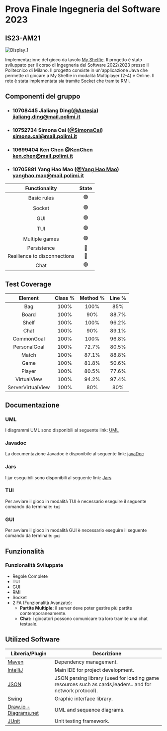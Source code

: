 # Prova Finale Ingegneria del Software 2023
## IS23-AM21
![Display_1](https://github.com/Astesia-0902/IS23-AM21/assets/126017235/1f510880-3d28-471b-8d72-9ab52f193b75)

Implementazione del gioco da tavolo [My Shelfie](https://www.craniocreations.it/prodotto/my-shelfie).
Il progetto è stato sviluppato per il corso di Ingegneria del Software 2022/2023 presso il Politecnico di Milano.
Il progetto consiste in un'applicazione Java che permette di giocare a My Shelfie in modalità Multiplayer (2-4) e Online.
Il rete è stata implementata sia tramite Socket che tramite RMI.

## Componenti del gruppo
- ###   10708445 Jialiang Ding([@Astesia](https://github.com/Astesia-0902))<br>jialiang.ding@mail.polimi.it
- ###   10752734 Simona Cai ([@SimonaCai](https://github.com/SimonaCai))<br>simona.cai@mail.polimi.it
- ###   10699404 Ken Chen [@KenChen](https://github.com/KenChen00) <br>ken.chen@mail.polimi.it
- ###   10705881 Yang Hao Mao ([@Yang Hao Mao](https://github.com/Leomyh))<br>yanghao.mao@mail.polimi.it

|        Functionality         |     State      |
|:----------------------------:|:--------------:|
|         Basic rules          | :green_circle: |
|            Socket            | :green_circle: |
|             GUI              | :green_circle: |
|             TUI              | :green_circle: |
|        Multiple games        | :green_circle: |
|         Persistence          |  :red_circle:  |
| Resilience to disconnections |  :red_circle:  |
|             Chat             | :green_circle: |

## Test Coverage

| Element        |  Class %  | Method %  | Line %  |
| :------------: | :-------: | :-------: | :-----: |
| Bag            |     100%  |     100%  |    85%  |
| Board          |     100%  |     90%   |    88.7%|
| Shelf          |     100%  |     100%  |    96.2%|
| Chat           |     100%  |     90%   |    89.1%|
| CommonGoal     |     100%  |     100%  |    96.8%|
| PersonalGoal   |     100%  |     72.7% |    80.5%|
| Match          |     100%  |     87.1% |    88.8%|
| Game           |     100%  |     81.8% |    50.6%|
| Player         |     100%  |     80.5% |    77.6%|
| VirtualView    |     100%  |     94.2% |    97.4%|
|ServerVirtualView|    100%  |     80%   |    80%  |

## Documentazione
### UML
I diagrammi UML  sono disponibili al seguente link: [UML](https://github.com/Astesia-0902/IS23-AM21/tree/main/deliverables/UML)

### Javadoc
La documentazione Javadoc è disponibile al seguente link: [javaDoc](https://github.com/Astesia-0902/IS23-AM21/tree/main/deliverables/javadoc)
### Jars
I jar eseguibili sono disponibili al seguente link: [Jars](https://polimi365-my.sharepoint.com/:f:/g/personal/10699404_polimi_it/EneFfyTCf6JNllp0owLGmegB_xFKl3W9J9oxApHMLnnz1A?e=7VcqMX)
### TUI
Per avviare il gioco in modalità TUI è necessario eseguire il seguente comando da terminale:
```tui```
### GUI
Per avviare il gioco in modalità GUI è necessario eseguire il seguente comando da terminale:
```gui```

## Funzionalità
### Funzionalità Sviluppate
- Regole Complete
- TUI
- GUI
- RMI
- Socket
- 2 FA (Funzionalità Avanzate):
    - __Partite Multiple:__ il server deve poter gestire più partite contemporaneamente.
    - __Chat:__ i giocatori possono comunicare tra loro tramite una chat testuale.

## Utilized Software

| Libreria/Plugin  | Descrizione |
| -------------    | ------------- |
| [Maven](https://maven.apache.org/)   | Dependency management. |
| [IntelliJ](https://www.jetbrains.com/idea/)   | Main IDE for project development.                           |
| [JSON](https://www.json.org/json-en.html)    | JSON parsing library (used for loading game resources such as cards,leaders.. and for network protocol).                        |
| [Swing](https://docs.oracle.com/javase/7/docs/api/javax/swing/package-summary.html)  | Graphic interface library.
| [Draw.io - Diagrams.net](https://app.diagrams.net/)  | UML and sequence diagrams.
| [JUnit](https://junit.org/junit5/)  | Unit testing framework.

